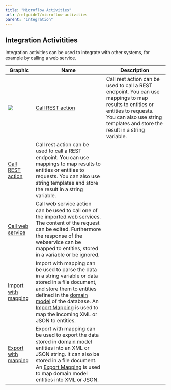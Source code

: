 ```yaml
---
title: "Microflow Activities"
url: /refguide7/microflow-activities
parent: "integration"
---
```

## Integration Activitities

Integration activities can be used to integrate with other systems, for example by calling a web service.

| Graphic | Name | Description |
| --- | --- | --- |
| ![](/attachments/refguide7/desktop-modeler/integration/microflow-activities/19399144.png) | [Call REST action](call-rest-action) | Call rest action can be used to call a REST endpoint. You can use mappings to map results to entities or entities to requests. You can also use string templates and store the result in a string variable. |
 | [Call REST action](call-rest-action) | Call rest action can be used to call a REST endpoint. You can use mappings to map results to entities or entities to requests. You can also use string templates and store the result in a string variable. || ![](/attachments/refguide7/desktop-modeler/integration/microflow-activities/19398967.png) | [Call web service](call-web-service-action) | Call web service action can be used to call one of the [imported web services](consumed-web-services). The content of the request can be edited. Furthermore the response of the webservice can be mapped to entities, stored in a variable or be ignored. |
 | [Call web service](call-web-service-action) | Call web service action can be used to call one of the [imported web services](consumed-web-services). The content of the request can be edited. Furthermore the response of the webservice can be mapped to entities, stored in a variable or be ignored. || ![](/attachments/refguide7/desktop-modeler/integration/microflow-activities/19398968.png) | [Import with mapping](import-mapping-action) | Import with mapping can be used to parse the data in a string variable or data stored in a file document, and store them to entities defined in the [domain model](domain-model) of the database. An [Import Mapping](import-mappings) is used to map the incoming XML or JSON to entities. |
 | [Import with mapping](import-mapping-action) | Import with mapping can be used to parse the data in a string variable or data stored in a file document, and store them to entities defined in the [domain model](domain-model) of the database. An [Import Mapping](import-mappings) is used to map the incoming XML or JSON to entities. || ![](/attachments/refguide7/desktop-modeler/integration/microflow-activities/19398969.png) | [Export with mapping](export-mapping-action) | Export with mapping can be used to export the data stored in [domain model](domain-model) entities into an XML or JSON string. It can also be stored in a file document. An [Export Mapping](export-mappings) is used to map domain model entities into XML or JSON. |
 | [Export with mapping](export-mapping-action) | Export with mapping can be used to export the data stored in [domain model](domain-model) entities into an XML or JSON string. It can also be stored in a file document. An [Export Mapping](export-mappings) is used to map domain model entities into XML or JSON. |